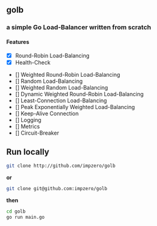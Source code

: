## golb

### a simple Go Load-Balancer written from scratch

#### Features

- [x] Round-Robin Load-Balancing
- [x] Health-Check
- [] Weighted Round-Robin Load-Balancing
- [] Random Load-Balancing
- [] Weighted Random Load-Balancing
- [] Dynamic Weighted Round-Robin Load-Balancing
- [] Least-Connection Load-Balancing
- [] Peak Exponentially Weighted Load-Balancing
- [] Keep-Alive Connection
- [] Logging
- [] Metrics
- [] Circuit-Breaker

## Run locally

```bash
git clone http://github.com/impzero/golb
```

**or**

```bash
git clone git@github.com:impzero/golb
```

**then**

```bash
cd golb
go run main.go
```
